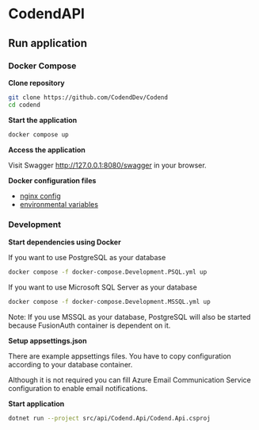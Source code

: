# CodendAPI

## Run application

### Docker Compose

**Clone repository**

```bash
git clone https://github.com/CodendDev/Codend
cd codend
```

**Start the application**

```bash
docker compose up
```

**Access the application**

Visit Swagger http://127.0.0.1:8080/swagger in your browser.

**Docker configuration files**

- [nginx config](nginx/nginx.conf)
- [environmental variables](.env)

### Development

**Start dependencies using Docker**

If you want to use PostgreSQL as your database

```bash
docker compose -f docker-compose.Development.PSQL.yml up
```

If you want to use Microsoft SQL Server as your database

```bash
docker compose -f docker-compose.Development.MSSQL.yml up
```

Note: If you use MSSQL as your database, PostgreSQL will also be started because
FusionAuth container is dependent on it.

**Setup appsettings.json**

There are example appsettings files. You have to copy configuration according to
your database container.

Although it is not required you can fill Azure Email Communication Service
configuration to enable email notifications.

**Start application**

```bash
dotnet run --project src/api/Codend.Api/Codend.Api.csproj
```
